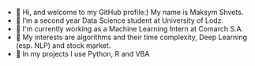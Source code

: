- 👋 Hi, and welcome to my GitHub profile:) My name is Maksym Shvets.
- 👀 I’m a second year Data Science student at University of Lodz.
- 👀 I'm currently working as a Machine Learning Intern at Comarch S.A.
- 🌱 My interests are algorithms and their time complexity, Deep Learning (esp. NLP) and stock market.
- 🌱 In my projects I use Python, R and VBA

<!---

- 💞️ I’m looking to collaborate on ...
- 📫 How to reach me ...
shvetsmaksym/shvetsmaksym is a ✨ special ✨ repository because its `README.md` (this file) appears on your GitHub profile.
You can click the Preview link to take a look at your changes.
--->
